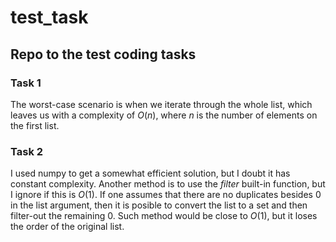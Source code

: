 # test_task
## Repo to the test coding tasks

### Task 1
The worst-case scenario is when we iterate through the whole list, which leaves us with a complexity of $O(n)$, where $n$ is the number of elements on the first list.

### Task 2
I used numpy to get a somewhat efficient solution, but I doubt it has constant complexity. Another method is to use the *filter* built-in function, but I ignore if this is $O(1)$. If one assumes that there are no duplicates besides 0 in the list argument, then it is posible to convert the list to a set and then filter-out the remaining 0. Such method would be close to $O(1)$, but it loses the order of the original list.
